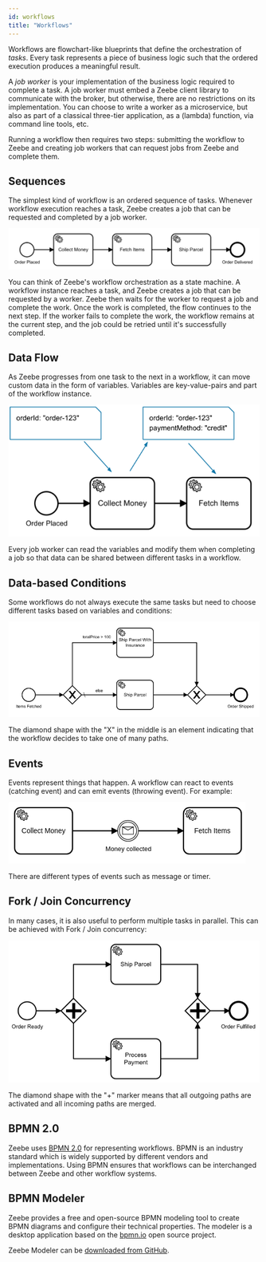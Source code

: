 ```yaml
---
id: workflows
title: "Workflows"
---
```


Workflows are flowchart-like blueprints that define the orchestration of _tasks_. Every task represents a piece of business logic such that the ordered execution produces a meaningful result.

A _job worker_ is your implementation of the business logic required to complete a task. A job worker must embed a Zeebe client library to communicate with the broker, but otherwise, there are no restrictions on its implementation. You can choose to write a worker as a microservice, but also as part of a classical three-tier application, as a \(lambda\) function, via command line tools, etc.

Running a workflow then requires two steps: submitting the workflow to Zeebe and creating job workers that can request jobs from Zeebe and complete them.

## Sequences

The simplest kind of workflow is an ordered sequence of tasks. Whenever workflow execution reaches a task, Zeebe creates a job that can be requested and completed by a job worker.

![workflow-sequence](assets/order-process.png)

You can think of Zeebe's workflow orchestration as a state machine. A workflow instance reaches a task, and Zeebe creates a job that can be requested by a worker. Zeebe then waits for the worker to request a job and complete the work. Once the work is completed, the flow continues to the next step. If the worker fails to complete the work, the workflow remains at the current step, and the job could be retried until it's successfully completed.

## Data Flow

As Zeebe progresses from one task to the next in a workflow, it can move custom data in the form of variables. Variables are key-value-pairs and part of the workflow instance.

![data-flow](assets/workflow-data-flow.png)

Every job worker can read the variables and modify them when completing a job so that data can be shared between different tasks in a workflow.

## Data-based Conditions

Some workflows do not always execute the same tasks but need to choose different tasks based on variables and conditions:

![data-conditions](assets/workflows-data-based-conditions.png)

The diamond shape with the "X" in the middle is an element indicating that the workflow decides to take one of many paths.

## Events

Events represent things that happen. A workflow can react to events (catching event) and can emit events (throwing event). For example:

![workflow](assets/workflow-events.png)

There are different types of events such as message or timer.

## Fork / Join Concurrency

In many cases, it is also useful to perform multiple tasks in parallel. This can be achieved with Fork / Join concurrency:

![data-conditions](assets/workflows-parallel-gateway.png)

The diamond shape with the "+" marker means that all outgoing paths are activated and all incoming paths are merged.

## BPMN 2.0

Zeebe uses [BPMN 2.0](http://www.bpmn.org/) for representing workflows. BPMN is an industry standard which is widely supported by different vendors and implementations. Using BPMN ensures that workflows can be interchanged between Zeebe and other workflow systems.

## BPMN Modeler

Zeebe provides a free and open-source BPMN modeling tool to create BPMN diagrams and configure their technical properties. The modeler is a desktop application based on the [bpmn.io](https://bpmn.io) open source project.

Zeebe Modeler can be [downloaded from GitHub](https://github.com/zeebe-io/zeebe-modeler/releases).
